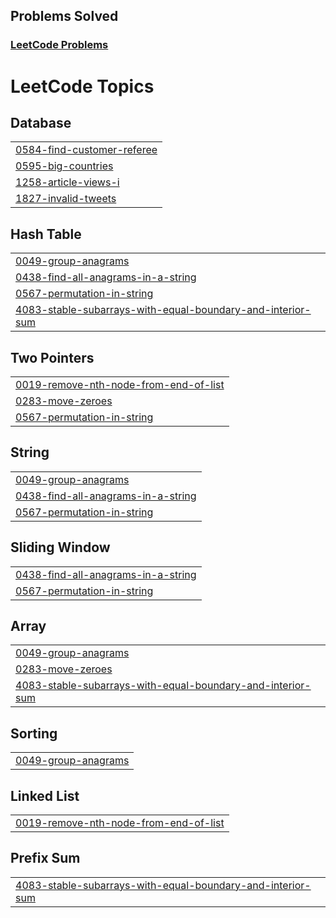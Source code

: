 ## Problems Solved

### [LeetCode Problems](https://leetcode.com)

<!--- LeetHub progress --->
<!--- LeetHub end --->

<!---LeetCode Topics Start-->
# LeetCode Topics
## Database
|  |
| ------- |
| [0584-find-customer-referee](https://github.com/thakurpuru/JavaScript-leetcode-Q/tree/master/0584-find-customer-referee) |
| [0595-big-countries](https://github.com/thakurpuru/JavaScript-leetcode-Q/tree/master/0595-big-countries) |
| [1258-article-views-i](https://github.com/thakurpuru/JavaScript-leetcode-Q/tree/master/1258-article-views-i) |
| [1827-invalid-tweets](https://github.com/thakurpuru/JavaScript-leetcode-Q/tree/master/1827-invalid-tweets) |
## Hash Table
|  |
| ------- |
| [0049-group-anagrams](https://github.com/thakurpuru/JavaScript-leetcode-Q/tree/master/0049-group-anagrams) |
| [0438-find-all-anagrams-in-a-string](https://github.com/thakurpuru/JavaScript-leetcode-Q/tree/master/0438-find-all-anagrams-in-a-string) |
| [0567-permutation-in-string](https://github.com/thakurpuru/JavaScript-leetcode-Q/tree/master/0567-permutation-in-string) |
| [4083-stable-subarrays-with-equal-boundary-and-interior-sum](https://github.com/thakurpuru/JavaScript-leetcode-Q/tree/master/4083-stable-subarrays-with-equal-boundary-and-interior-sum) |
## Two Pointers
|  |
| ------- |
| [0019-remove-nth-node-from-end-of-list](https://github.com/thakurpuru/JavaScript-leetcode-Q/tree/master/0019-remove-nth-node-from-end-of-list) |
| [0283-move-zeroes](https://github.com/thakurpuru/JavaScript-leetcode-Q/tree/master/0283-move-zeroes) |
| [0567-permutation-in-string](https://github.com/thakurpuru/JavaScript-leetcode-Q/tree/master/0567-permutation-in-string) |
## String
|  |
| ------- |
| [0049-group-anagrams](https://github.com/thakurpuru/JavaScript-leetcode-Q/tree/master/0049-group-anagrams) |
| [0438-find-all-anagrams-in-a-string](https://github.com/thakurpuru/JavaScript-leetcode-Q/tree/master/0438-find-all-anagrams-in-a-string) |
| [0567-permutation-in-string](https://github.com/thakurpuru/JavaScript-leetcode-Q/tree/master/0567-permutation-in-string) |
## Sliding Window
|  |
| ------- |
| [0438-find-all-anagrams-in-a-string](https://github.com/thakurpuru/JavaScript-leetcode-Q/tree/master/0438-find-all-anagrams-in-a-string) |
| [0567-permutation-in-string](https://github.com/thakurpuru/JavaScript-leetcode-Q/tree/master/0567-permutation-in-string) |
## Array
|  |
| ------- |
| [0049-group-anagrams](https://github.com/thakurpuru/JavaScript-leetcode-Q/tree/master/0049-group-anagrams) |
| [0283-move-zeroes](https://github.com/thakurpuru/JavaScript-leetcode-Q/tree/master/0283-move-zeroes) |
| [4083-stable-subarrays-with-equal-boundary-and-interior-sum](https://github.com/thakurpuru/JavaScript-leetcode-Q/tree/master/4083-stable-subarrays-with-equal-boundary-and-interior-sum) |
## Sorting
|  |
| ------- |
| [0049-group-anagrams](https://github.com/thakurpuru/JavaScript-leetcode-Q/tree/master/0049-group-anagrams) |
## Linked List
|  |
| ------- |
| [0019-remove-nth-node-from-end-of-list](https://github.com/thakurpuru/JavaScript-leetcode-Q/tree/master/0019-remove-nth-node-from-end-of-list) |
## Prefix Sum
|  |
| ------- |
| [4083-stable-subarrays-with-equal-boundary-and-interior-sum](https://github.com/thakurpuru/JavaScript-leetcode-Q/tree/master/4083-stable-subarrays-with-equal-boundary-and-interior-sum) |
<!---LeetCode Topics End-->